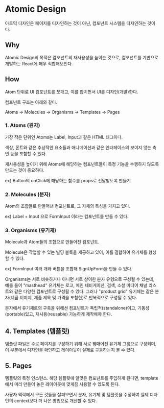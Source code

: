 # Atomic Design

아토믹 디자인은 페이지를 디자인하는 것이 아닌, 컴포넌트 시스템을 디자인하는 것이다.



## Why

Atomic Design의 목적은 컴포넌트의 재사용성을 높이는 것으로, 컴포넌트를 기반으로 개발하는 React에 매우 적합해보인다.



## How

Atom 단위로 UI 컴포넌트를 쪼개고, 이를 합치면서 UI를 디자인(개발)한다.

컴포넌트 구조는 아래와 같다.

Atoms → Molecules → Organisms → Templates → Pages



### 1. Atoms (원자)

가장 작은 단위인 Atoms는 Label, Input과 같은 HTML 태그이다.

색상, 폰트와 같은 추상적인 요소들과 애니메이션과 같은 인터페이스의 보이지 않는 측면 등을 포함할 수 있다.

재사용성을 높이기 위해 Atoms에 해당하는 컴포넌트들이 특정 기능을 수행하지 않도록 만드는 것이 중요하다. 

ex) Button의 onClick에 해당하는 함수를 props로 전달받도록 만들기



### 2. Molecules (분자)

Atom의 조합들로 만들어낸 컴포넌트로, 그 자체의 특성을 가지고 있다.

ex) Label + Input 으로 FormInput 이라는 컴포넌트를 만들 수 있다.



### 3. Organisms (유기체)

Molecule과 Atom들의 조합으로 만들어진 컴포넌트.

Molecule은 작업할 수 있는 빌딩 블록을 제공하고 있어, 이를 결합하여 유기체를 형성할 수 있다.

ex) FormInput 여러 개와 버튼을 조합해 SignUpForm을 만들 수 있다.



Organisms는 서로 비슷하거나 아니면 서로 상이한 분자 유형으로 구성될 수 있는데, 예를 들어 "masthead" 유기체는 로고, 메인 네비게이션, 검색, 소셜 미디어 채널 리스트와 같은 다양한 컴포넌트로 구성될 수 있다. 그러나 "product grid" 유기체는 같은 분자(제품 이미지, 제품 제목 및 가격을 포함한)로 반복적으로 구성될 수 있다.



분자에서 유기체로의 구축을 위해선 컴포넌트가 독립적(standalone)이고, 기동성(portable)있고, 재사용(reusable) 가능하게 제작해야 한다.



## 4. Templates (템플릿)

템플릿 파일은 주로 페이지를 구성하기 위해 서로 꿰매어진 유기체 그룹으로 구성되며, 이 부분에서 디자인을 확인하고 레이아웃이 실제로 구동하는지 볼 수 있다.



## 5. Pages

템플릿의 특정 인스턴스. 해당 템플릿에 알맞은 컴포넌트를 주입하게 된다면, template에서 미리 만들어 놓은 레이아웃에 맞게끔 사용할 수 있도록 된다.

사용자 맥락에서 모든 것들을 살펴보면서 분자, 유기체 및 템플릿을 수정하여 실제 디자인의 context보다 더 나은 방법으로 개선할 수 있다.